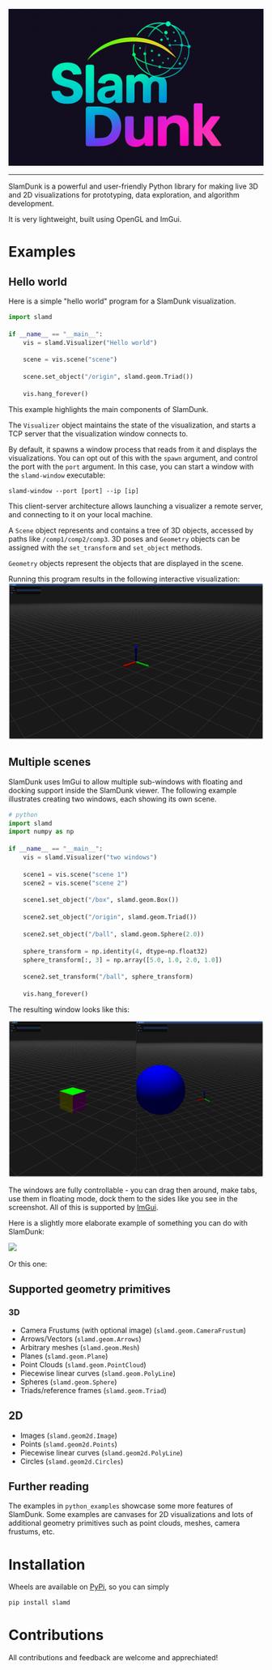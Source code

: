 ![](./images/logo.png)

---

SlamDunk is a powerful and user-friendly Python library for making live 3D and 2D visualizations for prototyping, data exploration, and algorithm development.

It is very lightweight, built using OpenGL and ImGui.

# Examples

## Hello world

Here is a simple "hello world" program for a SlamDunk visualization.

```python
import slamd

if __name__ == "__main__":
    vis = slamd.Visualizer("Hello world")

    scene = vis.scene("scene")

    scene.set_object("/origin", slamd.geom.Triad())

    vis.hang_forever()
```

This example highlights the main components of SlamDunk.

The `Visualizer` object maintains the state of the visualization, and starts a TCP server that the visualization window connects to.

By default, it spawns a window process that reads from it and displays the visualizations. You can opt out of this with the `spawn` argument, and control the port with the `port` argument.
In this case, you can start a window with the `slamd-window` executable:

```
slamd-window --port [port] --ip [ip]
```

This client-server architecture allows launching a visualizer a remote server, and connecting to it on your local machine.

A `Scene` object represents and contains a tree of 3D objects, accessed by paths like `/comp1/comp2/comp3`. 3D poses and `Geometry` objects can be assigned with the `set_transform` and `set_object` methods.

`Geometry` objects represent the objects that are displayed in the scene.

Running this program results in the following interactive visualization:
![](./images/hello_world.png)

## Multiple scenes

SlamDunk uses ImGui to allow multiple sub-windows with floating and docking support inside the SlamDunk viewer. The following example illustrates creating two windows, each showing its own scene.

```python
# python
import slamd
import numpy as np

if __name__ == "__main__":
    vis = slamd.Visualizer("two windows")

    scene1 = vis.scene("scene 1")
    scene2 = vis.scene("scene 2")

    scene1.set_object("/box", slamd.geom.Box())

    scene2.set_object("/origin", slamd.geom.Triad())

    scene2.set_object("/ball", slamd.geom.Sphere(2.0))

    sphere_transform = np.identity(4, dtype=np.float32)
    sphere_transform[:, 3] = np.array([5.0, 1.0, 2.0, 1.0])

    scene2.set_transform("/ball", sphere_transform)

    vis.hang_forever()

```

The resulting window looks like this:

![](./images/two_scenes.png)

The windows are fully controllable - you can drag then around, make tabs, use them in floating mode, dock them to the sides like you see in the screenshot. All of this is supported by [ImGui](https://github.com/ocornut/imgui).

Here is a slightly more elaborate example of something you can do with SlamDunk:

![](./images/moving_mesh.gif)

Or this one:

## Supported geometry primitives

### 3D

- Camera Frustums (with optional image) (`slamd.geom.CameraFrustum`)
- Arrows/Vectors (`slamd.geom.Arrows`)
- Arbitrary meshes (`slamd.geom.Mesh`)
- Planes (`slamd.geom.Plane`)
- Point Clouds (`slamd.geom.PointCloud`)
- Piecewise linear curves (`slamd.geom.PolyLine`)
- Spheres (`slamd.geom.Sphere`)
- Triads/reference frames (`slamd.geom.Triad`)

## 2D

- Images (`slamd.geom2d.Image`)
- Points (`slamd.geom2d.Points`)
- Piecewise linear curves (`slamd.geom2d.PolyLine`)
- Circles (`slamd.geom2d.Circles`)

## Further reading

The examples in `python_examples` showcase some more features of SlamDunk. Some examples are canvases for 2D visualizations and lots of additional geometry primitives such as point clouds, meshes, camera frustums, etc.

# Installation

Wheels are available on [PyPi](https://pypi.org/project/slamd/), so you can simply

```bash
pip install slamd
```

# Contributions

All contributions and feedback are welcome and apprechiated!
